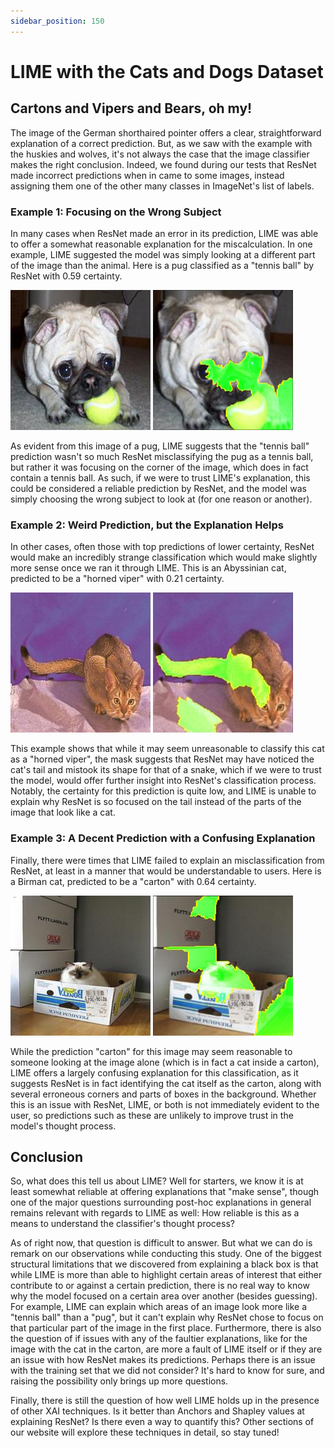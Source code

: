 ```yaml
---
sidebar_position: 150
---
```


# LIME with the Cats and Dogs Dataset

## Cartons and Vipers and Bears, oh my!

The image of the German shorthaired pointer offers a clear, straightforward explanation of a correct prediction. But, as we saw with the example with the huskies and wolves, it's not always the case that the image classifier makes the right conclusion. Indeed, we found during our tests that ResNet made incorrect predictions when in came to some images, instead assigning them one of the other many classes in ImageNet's list of labels.

### Example 1: Focusing on the Wrong Subject

In many cases when ResNet made an error in its prediction, LIME was able to offer a somewhat reasonable explanation for the miscalculation. In one example, LIME suggested the model was simply looking at a different part of the image than the animal. Here is a pug classified as a "tennis ball" by ResNet with 0.59 certainty.

![Figure 1](/img/lime/pug-192.jpg "An image of a pug, predicted to be a tennis with 0.59 certainty")
![Figure 1](/img/lime/pug-192-lime.jpg "ResNet prediction explained by LIME")

As evident from this image of a pug, LIME suggests that the "tennis ball" prediction wasn't so much ResNet misclassifying the pug as a tennis ball, but rather it was focusing on the corner of the image, which does in fact contain a tennis ball. As such, if we were to trust LIME's explanation, this could be considered a reliable prediction by ResNet, and the model was simply choosing the wrong subject to look at (for one reason or another).

### Example 2: Weird Prediction, but the Explanation Helps

In other cases, often those with top predictions of lower certainty, ResNet would make an incredibly strange classification which would make slightly more sense once we ran it through LIME. This is an Abyssinian cat, predicted to be a "horned viper" with 0.21 certainty.

![Figure 2](/img/lime/abyssinian-3.jpg "An image of an Abyssinian cat, predicted to be a horned viper with 0.21 certainty")
![Figure 2](/img/lime/abyssinian-3-lime.jpg "ResNet prediction explained by LIME")

This example shows that while it may seem unreasonable to classify this cat as a "horned viper", the mask suggests that ResNet may have noticed the cat's tail and mistook its shape for that of a snake, which if we were to trust the model, would offer further insight into ResNet's classification process. Notably, the certainty for this prediction is quite low, and LIME is unable to explain why ResNet is so focused on the tail instead of the parts of the image that look like a cat.

### Example 3: A Decent Prediction with a Confusing Explanation

Finally, there were times that LIME failed to explain an misclassification from ResNet, at least in a manner that would be understandable to users. Here is a Birman cat, predicted to be a "carton" with 0.64 certainty.

![Figure 3](/img/lime/birman-16.jpg "An image of an Birman cat, predicted to be a carton with 0.64 certainty")
![Figure 3](/img/lime/birman-16-lime.jpg "ResNet prediction explained by LIME")

While the prediction "carton" for this image may seem reasonable to someone looking at the image alone (which is in fact a cat inside a carton), LIME offers a largely confusing explanation for this classification, as it suggests ResNet is in fact identifying the cat itself as the carton, along with several erroneous corners and parts of boxes in the background. Whether this is an issue with ResNet, LIME, or both is not immediately evident to the user, so predictions such as these are unlikely to improve trust in the model's thought process.

## Conclusion

So, what does this tell us about LIME? Well for starters, we know it is at least somewhat reliable at offering explanations that "make sense", though one of the major questions surrounding post-hoc explanations in general remains relevant with regards to LIME as well: How reliable is this as a means to understand the classifier's thought process?

As of right now, that question is difficult to answer. But what we can do is remark on our observations while conducting this study. One of the biggest structural limitations that we discovered from explaining a black box is that while LIME is more than able to highlight certain areas of interest that either contribute to or against a certain prediction, there is no real way to know why the model focused on a certain area over another (besides guessing). For example, LIME can explain which areas of an image look more like a "tennis ball" than a "pug", but it can't explain why ResNet chose to focus on that particular part of the image in the first place. Furthermore, there is also the question of if issues with any of the faultier explanations, like for the image with the cat in the carton, are more a fault of LIME itself or if they are an issue with how ResNet makes its predictions. Perhaps there is an issue with the training set that we did not consider? It's hard to know for sure, and raising the possibility only brings up more questions.

Finally, there is still the question of how well LIME holds up in the presence of other XAI techniques. Is it better than Anchors and Shapley values at explaining ResNet? Is there even a way to quantify this? Other sections of our website will explore these techniques in detail, so stay tuned!
